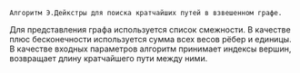 	Алгоритм Э.Дейкстры для поиска кратчайших путей в взвешенном графе.
Для представления графа используется список смежности. В качестве плюс бесконечности 
используется сумма всех весов рёбер и единицы. В качестве входных параметров алгоритм
принимает индексы вершин, возвращает длину кратчайшего пути между ними.

